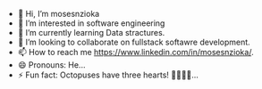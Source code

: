 - 👋 Hi, I’m mosesnzioka
- 👀 I’m interested in software engineering
- 🌱 I’m currently learning Data stractures.
- 💞️ I’m looking to collaborate on fullstack softawre development.
- 📫 How to reach me https://www.linkedin.com/in/mosesnzioka/.
- 😄 Pronouns: He...
- ⚡ Fun fact: Octopuses have three hearts! 🐙💖💖💖...

<!---
mosesnzioka/mosesnzioka is a ✨ special ✨ repository because its `README.md` (this file) appears on your GitHub profile.
You can click the Preview link to take a look at your changes.
--->
